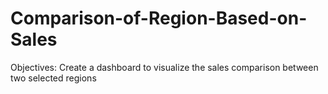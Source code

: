 # Comparison-of-Region-Based-on-Sales
Objectives: Create a dashboard to visualize the sales comparison between two selected regions
